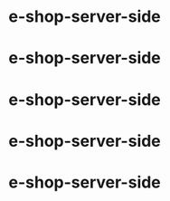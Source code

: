 
# e-shop-server-side
# e-shop-server-side
# e-shop-server-side
# e-shop-server-side
# e-shop-server-side
